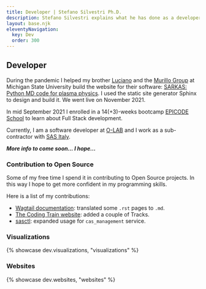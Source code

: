 ```yaml
---
title: Developer | Stefano Silvestri Ph.D.
description: Stefano Silvestri explains what he has done as a developer at OLAB.
layout: base.njk
eleventyNavigation:
  key: Dev
  order: 300
---
```


## Developer

During the pandemic I helped my brother [Luciano](https://lucianogsilvestri.github.io/) and the [Murillo Group](https://murillogroupmsu.com/) at Michigan State University build the website for their software: [SARKAS: Python MD code for plasma physics](https://murillo-group.github.io/sarkas). I used the static site generator Sphinx to design and build it. We went live on November 2021.

In mid September 2021 I enrolled in a 14(+3)-weeks bootcamp [EPICODE School](https://epicode.com) to learn about Full Stack development.

Currently, I am a software developer at [O-LAB](https://olab-studio.com) and I work as a sub-contractor with [SAS Italy](https://www.sas.com/it_it/home.html).

***More info to come soon... I hope...***

### Contribution to Open Source
Some of my free time I spend it in contributing to Open Source projects. In this way I hope to get more confident in my programming skills.

Here is a list of my contributions:
- [Wagtail documentation](https://github.com/wagtail/wagtail/pull/8759): translated some `.rst` pages to `.md`.
- [The Coding Train website](https://github.com/CodingTrain/thecodingtrain.com/pulls?q=is%3Apr+author%3ASilvestriStefano): added a couple of Tracks. 
- [sasctl](https://github.com/sassoftware/python-sasctl/pull/129): expanded usage for `cas_management` service. 

### Visualizations

{% showcase dev.visualizations, "visualizations" %}

### Websites

{% showcase dev.websites, "websites" %}